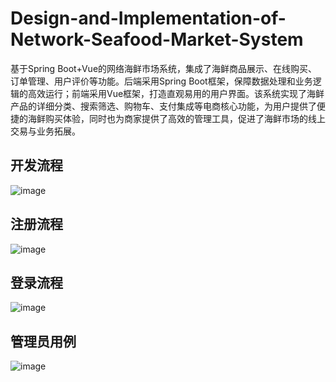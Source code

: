 # Design-and-Implementation-of-Network-Seafood-Market-System
基于Spring Boot+Vue的网络海鲜市场系统，集成了海鲜商品展示、在线购买、订单管理、用户评价等功能。后端采用Spring Boot框架，保障数据处理和业务逻辑的高效运行；前端采用Vue框架，打造直观易用的用户界面。该系统实现了海鲜产品的详细分类、搜索筛选、购物车、支付集成等电商核心功能，为用户提供了便捷的海鲜购买体验，同时也为商家提供了高效的管理工具，促进了海鲜市场的线上交易与业务拓展。
## 开发流程
![image](https://github.com/user-attachments/assets/ff89b065-bc9a-46d5-ab6c-3dd0a21cf9b2)
## 注册流程
![image](https://github.com/user-attachments/assets/ddfb65d6-313f-47ff-a1f2-5e3aa09dbbb1)
## 登录流程
![image](https://github.com/user-attachments/assets/343624c4-f909-4538-bebf-05df9aa1de58)
## 管理员用例
![image](https://github.com/user-attachments/assets/63bafbac-450a-4fbc-8656-07739dbbd0d5)
